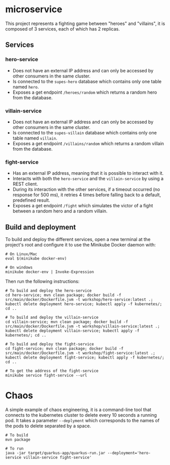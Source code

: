 # microservice

This project represents a fighting game between "heroes" and "villains", it is composed of 3 services, each of which has
2 replicas.

## Services
### hero-service
- Does not have an external IP address and can only be accessed by other consumers in the same cluster.
- Is connected to the `supes-hero` database which contains only one table named `hero`.
- Exposes a get endpoint `/heroes/random` which returns a random hero from the database.

### villain-service
- Does not have an external IP address and can only be accessed by other consumers in the same cluster.
- Is connected to the `supes-villain` database which contains only one table named `villain`.
- Exposes a get endpoint `/villains/random` which returns a random villain from the database.

### fight-service
- Has an external IP address, meaning that it is possible to interact with it.
- Interacts with both the `hero-service` and the `villain-service` by using a REST client.
- During its interaction with the other services, if a timeout occurred (no response for 500 ms), it retries 4 times 
before falling back to a default, predefined result.
- Exposes a get endpoint `/fight` which simulates the victor of a fight between a random hero and a random villain.


## Build and deployment

To build and deploy the different services, open a new terminal at the project's root and configure it to use the 
Minikube Docker daemon with:

```
# On Linux/Mac
eval $(minikube docker-env)

# On windows
minikube docker-env | Invoke-Expression
```

Then run the following instructions:

```
# To build and deploy the hero-service
cd hero-service; mvn clean package; docker build -f src/main/docker/Dockerfile.jvm -t workshop/hero-service:latest .; kubectl delete deployment hero-service; kubectl apply -f kubernetes/; cd ..

# To build and deploy the villain-service
cd villain-service; mvn clean package; docker build -f src/main/docker/Dockerfile.jvm -t workshop/villain-service:latest .; kubectl delete deployment villain-service; kubectl apply -f kubernetes/; cd ..

# To build and deploy the fight-service
cd fight-service; mvn clean package; docker build -f src/main/docker/Dockerfile.jvm -t workshop/fight-service:latest .; kubectl delete deployment fight-service; kubectl apply -f kubernetes/; cd ..

# To get the address of the fight-service
minikube service fight-service --url
```

# Chaos

A simple example of chaos engineering, it is a command-line tool that connects to the kubernetes cluster to delete every
10 seconds a running pod. It takes a parameter `--deplyment` which corresponds to the names of the pods to delete separated
by a space.

```
# To build
mvn package

# To run
java -jar target/quarkus-app/quarkus-run.jar --deployment='hero-service villain-service fight-service'
```